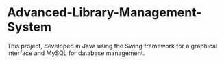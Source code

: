 # Advanced-Library-Management-System
This project, developed in Java using the Swing framework for a graphical interface and MySQL for database management.

